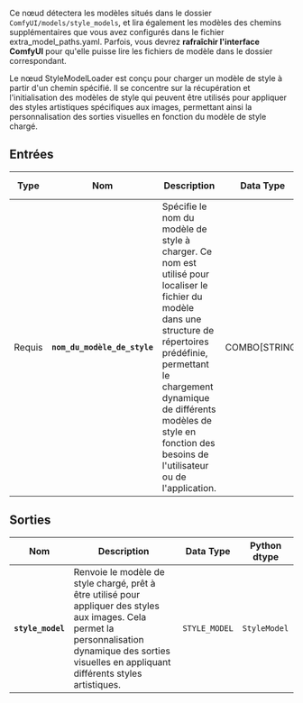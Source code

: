 Ce nœud détectera les modèles situés dans le dossier `ComfyUI/models/style_models`,
et lira également les modèles des chemins supplémentaires que vous avez configurés dans le fichier extra_model_paths.yaml.
Parfois, vous devrez **rafraîchir l'interface ComfyUI** pour qu'elle puisse lire les fichiers de modèle dans le dossier correspondant.

Le nœud StyleModelLoader est conçu pour charger un modèle de style à partir d'un chemin spécifié. Il se concentre sur la récupération et l'initialisation des modèles de style qui peuvent être utilisés pour appliquer des styles artistiques spécifiques aux images, permettant ainsi la personnalisation des sorties visuelles en fonction du modèle de style chargé.

## Entrées

| Type | Nom | Description | Data Type | Python dtype |
|------|-----|-------------|-------------|--------------|
| Requis | **`nom_du_modèle_de_style`** | Spécifie le nom du modèle de style à charger. Ce nom est utilisé pour localiser le fichier du modèle dans une structure de répertoires prédéfinie, permettant le chargement dynamique de différents modèles de style en fonction des besoins de l'utilisateur ou de l'application. | COMBO[STRING] | `str` |

## Sorties

| Nom | Description | Data Type | Python dtype |
|-----|-------------|-------------|--------------|
| **`style_model`** | Renvoie le modèle de style chargé, prêt à être utilisé pour appliquer des styles aux images. Cela permet la personnalisation dynamique des sorties visuelles en appliquant différents styles artistiques. | `STYLE_MODEL` | `StyleModel` |
